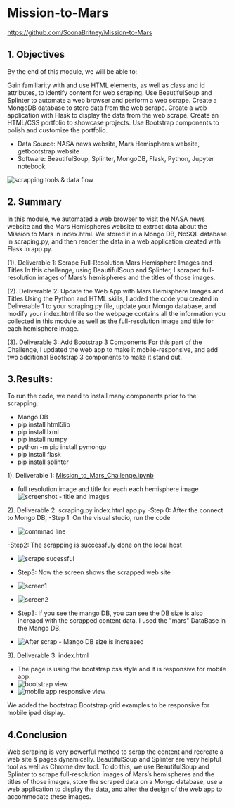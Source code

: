 # Mission-to-Mars


https://github.com/SoonaBritney/Mission-to-Mars



## 1. Objectives

By the end of this module, we will be able to:

Gain familiarity with and use HTML elements, as well as class and id attributes, to identify content for web scraping.
Use BeautifulSoup and Splinter to automate a web browser and perform a web scrape.
Create a MongoDB database to store data from the web scrape.
Create a web application with Flask to display the data from the web scrape.
Create an HTML/CSS portfolio to showcase projects.
Use Bootstrap components to polish and customize the portfolio.

- Data Source: NASA news website, Mars Hemispheres website, getbootstrap website
- Software: BeautifulSoup, Splinter, MongoDB, Flask, Python, Jupyter notebook

![scrapping tools & data flow](https://github.com/SoonaBritney/Mission-to-Mars/blob/main/scrapping_tools.png)

## 2. Summary
In this module, we automated a web browser to visit the NASA news website and the Mars Hemispheres website to extract data about the Mission to Mars in index.html. We stored it in a Mongo DB, NoSQL database in scraping.py, and then render the data in a web application created with Flask in app.py.

(1). Deliverable 1: Scrape Full-Resolution Mars Hemisphere Images and Titles
In this chellenge, using BeautifulSoup and Splinter, I scraped full-resolution images of Mars’s hemispheres and the titles of those images.

(2). Deliverable 2: Update the Web App with Mars Hemisphere Images and Titles
Using the Python and HTML skills, I added the code you created in Deliverable 1 to your scraping.py file, update your Mongo database, and modify your index.html file so the webpage contains all the information you collected in this module as well as the full-resolution image and title for each hemisphere image.

(3). Deliverable 3: Add Bootstrap 3 Components
For this part of the Challenge, I updated the web app to make it mobile-responsive, and add two additional Bootstrap 3 components to make it stand out.


## 3.Results:
To run the code, we need to install many components prior to the scrapping.
- Mango DB
- pip install html5lib
- pip install lxml
- pip install numpy 
- python -m pip install pymongo
- pip install flask
- pip install splinter

1). Deliverable 1: 
[Mission_to_Mars_Challenge.ipynb](https://github.com/SoonaBritney/Mission-to-Mars/blob/main/Mission_to_Mars_Challenge.ipynb)

- full resolution image and title for each each hemisphere image
![screenshot - title and images](https://github.com/SoonaBritney/Mission-to-Mars/blob/main/Capture_hemisphere_image_title_path.PNG) 

2). Deliverable 2: 
scraping.py
index.html
app.py
-Step 0: After the  connect to Mongo DB, 
-Step 1: On the visual studio, run the code
- ![commnad line](https://github.com/SoonaBritney/Mission-to-Mars/blob/main/Capture_commandline_VS.PNG) 

-Step2: The scrapping is successfuly done on the local host
- ![scrape sucessful](https://github.com/SoonaBritney/Mission-to-Mars/blob/main/Capture_scrapping_successful.PNG)

- Step3: Now the screen shows the scrapped web site
- ![screen1](https://github.com/SoonaBritney/Mission-to-Mars/blob/main/Capture_scrapped_result3.PNG)
- ![screen2](https://github.com/SoonaBritney/Mission-to-Mars/blob/main/Capture_scrapped_result4.PNG)

- Step3: If you see the mango DB, you can see the DB size is also increaed with the scrapped content data. I used the "mars" DataBase in the Mango DB.
- ![After scrap - Mango DB size is increased](https://github.com/SoonaBritney/Mission-to-Mars/blob/main/Capture_mongo_scrapped3.PNG)


3). Deliverable 3: 
index.html
- The page is using the bootstrap css style and it is responsive for mobile app.
- ![bootstrap view](https://github.com/SoonaBritney/Mission-to-Mars/blob/main/Capture_scrapped_result5.PNG) 
- ![mobile app responsive view](https://github.com/SoonaBritney/Mission-to-Mars/blob/main/Capture_scrapped_responsive.PNG) 

We added the bootstrap Bootstrap grid examples to be responsive for mobile ipad display.

## 4.Conclusion
Web scraping is very powerful method to scrap the content and recreate a web site & pages dynamically. BeautifulSoup and Splinter are very helpful tool  as well as Chrome dev tool. To do this, we use BeautifulSoup and Splinter to scrape full-resolution images of Mars’s hemispheres and the titles of those images, store the scraped data on a Mongo database, use a web application to display the data, and alter the design of the web app to accommodate these images.



